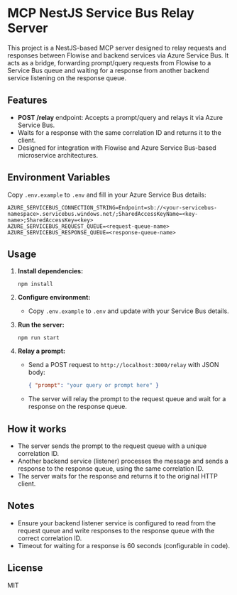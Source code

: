 # MCP NestJS Service Bus Relay Server

This project is a NestJS-based MCP server designed to relay requests and responses between Flowise and backend services via Azure Service Bus. It acts as a bridge, forwarding prompt/query requests from Flowise to a Service Bus queue and waiting for a response from another backend service listening on the response queue.

## Features

- **POST /relay** endpoint: Accepts a prompt/query and relays it via Azure Service Bus.
- Waits for a response with the same correlation ID and returns it to the client.
- Designed for integration with Flowise and Azure Service Bus-based microservice architectures.

## Environment Variables

Copy `.env.example` to `.env` and fill in your Azure Service Bus details:

```
AZURE_SERVICEBUS_CONNECTION_STRING=Endpoint=sb://<your-servicebus-namespace>.servicebus.windows.net/;SharedAccessKeyName=<key-name>;SharedAccessKey=<key>
AZURE_SERVICEBUS_REQUEST_QUEUE=<request-queue-name>
AZURE_SERVICEBUS_RESPONSE_QUEUE=<response-queue-name>
```

## Usage

1. **Install dependencies:**
   ```
   npm install
   ```

2. **Configure environment:**
   - Copy `.env.example` to `.env` and update with your Service Bus details.

3. **Run the server:**
   ```
   npm run start
   ```

4. **Relay a prompt:**
   - Send a POST request to `http://localhost:3000/relay` with JSON body:
     ```json
     { "prompt": "your query or prompt here" }
     ```
   - The server will relay the prompt to the request queue and wait for a response on the response queue.

## How it works

- The server sends the prompt to the request queue with a unique correlation ID.
- Another backend service (listener) processes the message and sends a response to the response queue, using the same correlation ID.
- The server waits for the response and returns it to the original HTTP client.

## Notes

- Ensure your backend listener service is configured to read from the request queue and write responses to the response queue with the correct correlation ID.
- Timeout for waiting for a response is 60 seconds (configurable in code).

## License

MIT
